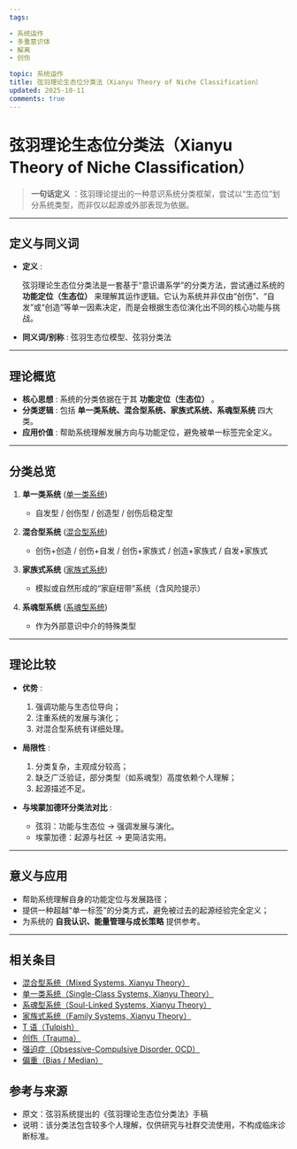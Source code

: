 ```yaml
---
tags:

- 系统运作
- 多重意识体
- 解离
- 创伤

topic: 系统运作
title: 弦羽理论生态位分类法（Xianyu Theory of Niche Classification）
updated: 2025-10-11
comments: true
---
```


# 弦羽理论生态位分类法（Xianyu Theory of Niche Classification）

> **一句话定义** ：弦羽理论提出的一种意识系统分类框架，尝试以“生态位”划分系统类型，而非仅以起源或外部表现为依据。

---

## 定义与同义词

- **定义** :

  弦羽理论生态位分类法是一套基于“意识谱系学”的分类方法，尝试通过系统的 **功能定位（生态位）** 来理解其运作逻辑。它认为系统并非仅由“创伤”、“自发”或“创造”等单一因素决定，而是会根据生态位演化出不同的核心功能与挑战。

- **同义词/别称** : 弦羽生态位模型、弦羽分类法

---

## 理论概览

- **核心思想** : 系统的分类依据在于其 **功能定位（生态位）** 。
- **分类逻辑** : 包括 **单一类系统、混合型系统、家族式系统、系魂型系统** 四大类。
- **应用价值** : 帮助系统理解发展方向与功能定位，避免被单一标签完全定义。

---

## 分类总览

1. **单一类系统** ([单一类系统](Single-Class-Systems-Xianyu.md))

    - 自发型 / 创伤型 / 创造型 / 创伤后稳定型

2. **混合型系统** ([混合型系统](Mixed-Systems-Xianyu.md))

    - 创伤+创造 / 创伤+自发 / 创伤+家族式 / 创造+家族式 / 自发+家族式

3. **家族式系统** ([家族式系统](Family-Systems-Xianyu.md))

    - 模拟或自然形成的“家庭纽带”系统（含风险提示）

4. **系魂型系统** ([系魂型系统](Soul-Linked-Systems-Xianyu.md))

    - 作为外部意识中介的特殊类型

---

## 理论比较

- **优势** :

    1. 强调功能与生态位导向；
    2. 注重系统的发展与演化；
    3. 对混合型系统有详细处理。

- **局限性** :

    1. 分类复杂，主观成分较高；
    2. 缺乏广泛验证，部分类型（如系魂型）高度依赖个人理解；
    3. 起源描述不足。

- **与埃蒙加德环分类法对比** :

    - 弦羽：功能与生态位 → 强调发展与演化。
    - 埃蒙加德：起源与社区 → 更简洁实用。

---

## 意义与应用

- 帮助系统理解自身的功能定位与发展路径；
- 提供一种超越“单一标签”的分类方式，避免被过去的起源经验完全定义；
- 为系统的 **自我认识、能量管理与成长策略** 提供参考。

---

## 相关条目

- [混合型系统（Mixed Systems, Xianyu Theory）](Mixed-Systems-Xianyu.md)
- [单一类系统（Single-Class Systems, Xianyu Theory）](Single-Class-Systems-Xianyu.md)
- [系魂型系统（Soul-Linked Systems, Xianyu Theory）](Soul-Linked-Systems-Xianyu.md)
- [家族式系统（Family Systems, Xianyu Theory）](Family-Systems-Xianyu.md)
- [T 语（Tulpish）](Tulpish.md)
- [创伤（Trauma）](Trauma.md)
- [强迫症（Obsessive-Compulsive Disorder, OCD）](OCD.md)
- [偏重（Bias / Median）](Bias.md)

## 参考与来源

- 原文：弦羽系统提出的《弦羽理论生态位分类法》手稿
- 说明：该分类法包含较多个人理解，仅供研究与社群交流使用，不构成临床诊断标准。
